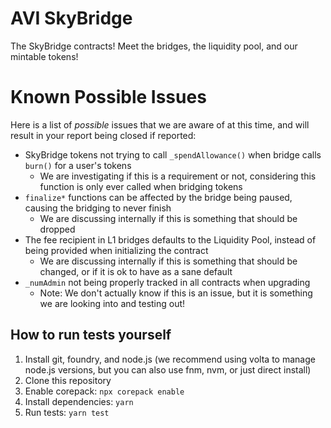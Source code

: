# AVI SkyBridge

The SkyBridge contracts! Meet the bridges, the liquidity pool, and our mintable tokens!

# Known Possible Issues

Here is a list of _possible_ issues that we are aware of at this time, and will result in your report being closed if reported:

- SkyBridge tokens not trying to call `_spendAllowance()` when bridge calls `burn()` for a user's tokens
  - We are investigating if this is a requirement or not, considering this function is only ever called when bridging tokens
- `finalize*` functions can be affected by the bridge being paused, causing the bridging to never finish
  - We are discussing internally if this is something that should be dropped
- The fee recipient in L1 bridges defaults to the Liquidity Pool, instead of being provided when initializing the contract
  - We are discussing internally if this is something that should be changed, or if it is ok to have as a sane default
- `_numAdmin` not being properly tracked in all contracts when upgrading
  - Note: We don't actually know if this is an issue, but it is something we are looking into and testing out!

## How to run tests yourself

1. Install git, foundry, and node.js (we recommend using volta to manage node.js versions, but you can also use fnm, nvm, or just direct install)
1. Clone this repository
1. Enable corepack: `npx corepack enable`
1. Install dependencies: `yarn`
1. Run tests: `yarn test`
